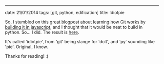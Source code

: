 ---
date: 21/01/2014
tags: [git, python, edification]
title: Idiotpie

So, I stumbled on [this great blogpost about learning how Git works by building it in javascript](http://kushagragour.in/blog/2014/01/build-git-learn-git/), and I thought that it would be neat to build in python.  So... I did.  The result is [here](https://github.com/gatesphere/idiotpie).

It's called 'idiotpie', from 'git' being slange for 'dolt', and 'py' sounding like 'pie'.  Original, I know.

Thanks for reading! :)
